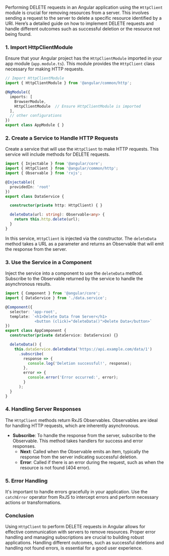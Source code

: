 Performing DELETE requests in an Angular application using the `HttpClient` module is crucial for removing resources from a server. This involves sending a request to the server to delete a specific resource identified by a URI. Here’s a detailed guide on how to implement DELETE requests and handle different outcomes such as successful deletion or the resource not being found.

### 1. Import HttpClientModule

Ensure that your Angular project has the `HttpClientModule` imported in your app module (`app.module.ts`). This module provides the `HttpClient` class necessary for making HTTP requests.

```typescript
// Import HttpClientModule
import { HttpClientModule } from '@angular/common/http';

@NgModule({
  imports: [
    BrowserModule,
    HttpClientModule  // Ensure HttpClientModule is imported
  ],
  // other configurations
})
export class AppModule { }
```

### 2. Create a Service to Handle HTTP Requests

Create a service that will use the `HttpClient` to make HTTP requests. This service will include methods for DELETE requests.

```typescript
import { Injectable } from '@angular/core';
import { HttpClient } from '@angular/common/http';
import { Observable } from 'rxjs';

@Injectable({
  providedIn: 'root'
})
export class DataService {

  constructor(private http: HttpClient) { }

  deleteData(url: string): Observable<any> {
    return this.http.delete(url);
  }
}
```

In this service, `HttpClient` is injected via the constructor. The `deleteData` method takes a URL as a parameter and returns an Observable that will emit the response from the server.

### 3. Use the Service in a Component

Inject the service into a component to use the `deleteData` method. Subscribe to the Observable returned by the service to handle the asynchronous results.

```typescript
import { Component } from '@angular/core';
import { DataService } from './data.service';

@Component({
  selector: 'app-root',
  template: `<h1>Delete Data from Server</h1>
             <button (click)="deleteData()">Delete Data</button>`
})
export class AppComponent {
  constructor(private dataService: DataService) {}

  deleteData() {
    this.dataService.deleteData('https://api.example.com/data/1')
      .subscribe(
        response => {
          console.log('Deletion successful!', response);
        },
        error => {
          console.error('Error occurred:', error);
        }
      );
  }
}
```

### 4. Handling Server Responses

The `HttpClient` methods return RxJS Observables. Observables are ideal for handling HTTP requests, which are inherently asynchronous.

- **Subscribe**: To handle the response from the server, subscribe to the Observable. This method takes handlers for success and error responses.
  - **Next**: Called when the Observable emits an item, typically the response from the server indicating successful deletion.
  - **Error**: Called if there is an error during the request, such as when the resource is not found (404 error).

### 5. Error Handling

It's important to handle errors gracefully in your application. Use the `catchError` operator from RxJS to intercept errors and perform necessary actions or transformations.

### Conclusion

Using `HttpClient` to perform DELETE requests in Angular allows for effective communication with servers to remove resources. Proper error handling and managing subscriptions are crucial to building robust applications. Handling different outcomes, such as successful deletions and handling not found errors, is essential for a good user experience.
